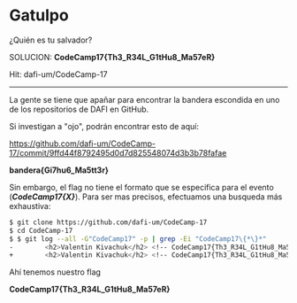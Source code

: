 # Gatulpo

¿Quién es tu salvador?

SOLUCION: **CodeCamp17{Th3_R34L_G1tHu8_Ma57eR}**

Hit: dafi-um/CodeCamp-17

-------------------------------------------------------


La gente se tiene que apañar para encontrar la bandera escondida en uno de los repositorios de DAFI en GitHub.

Si investigan a "ojo", podrán encontrar esto de aquí:

https://github.com/dafi-um/CodeCamp-17/commit/9ffd44f8792495d0d7d825548074d3b3b78fafae

**bandera{Gi7hu6_Ma5tt3r}**

Sin embargo, el flag no tiene el formato que se especifica para el evento (_**CodeCamp17{X}**_). Para ser mas precisos, efectuamos una busqueda más exhaustiva:

```bash
$ git clone https://github.com/dafi-um/CodeCamp-17
$ cd CodeCamp-17
$ $ git log --all -G"CodeCamp17" -p | grep -Ei "CodeCamp17\{*\}*"
-        <h2>Valentin Kivachuk</h2> <!-- CodeCamp17{Th3_R34L_G1tHu8_Ma57eR} -->
+        <h2>Valentin Kivachuk</h2> <!-- CodeCamp17{Th3_R34L_G1tHu8_Ma57eR} -->
```

Ahí tenemos nuestro flag

**CodeCamp17{Th3_R34L_G1tHu8_Ma57eR}**
